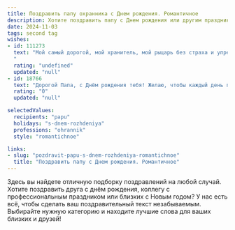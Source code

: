 ```yaml
---
title: Поздравить папу охранника c Днем рождения. Романтичное
description: Хотите поздравить папу c Днем рождения или другим праздником? Наш ИИ создаст незабываемое поздравление, а вы обязательно выделитесь среди других.  
date: 2024-11-03
tags: second tag
wishes:
- id: 111273
  text: "Мой самый дорогой, мой хранитель, мой рыцарь без страха и упрека! С Днем рождения, любимый Папа!  Твоя сила и верность, твой спокойный взгляд, подобный неприступной крепости,  — это то, что всегда согревает меня и дарит ощущение безопасности. Ты — мой защитник, мой герой, и сегодня я хочу сказать тебе спасибо за твою любовь, заботу и за то, что ты просто есть.  Пусть твоя жизнь будет наполнена счастьем,  спокойствием и любовью, как безоблачное небо над любимым городом.  С Днем рождения!
  "
  rating: "undefined"
  updated: "null"
- id: 18766
  text: "Дорогой Папа, с Днём рождения тебя! Желаю, чтобы каждый день приносил тебе радость и удовлетворение от работы, которую ты так достойно выполняешь в роли охранника. Пусть твоя профессиональная жизнь будет наполнена успехом и уважением, а домашняя — теплом и любовью. Ты всегда был для меня примером силы и мудрости, и я благодарна за твою заботу и поддержку. Пусть этот день станет началом нового замечательного периода в твоей жизни, полного радостных моментов и счастливых воспоминаний. С любовью и наилучшими пожеланиями!"
  rating: "0"
  updated: "null"

selectedValues:
  recipients: "papu"
  holidays: "s-dnem-rozhdeniya"
  professions: "ohrannik"
  style: "romantichnoe"

links:
- slug: "pozdravit-papu-s-dnem-rozhdeniya-romantichnoe"
  title: "Поздравить папу c Днем рождения. Романтичное"
---
```


Здесь вы найдете отличную подборку поздравлений на любой случай. 
Хотите поздравить друга с днём рождения, коллегу с профессиональным праздником или близких с Новым годом? У нас есть всё, чтобы сделать ваш поздравительный текст незабываемым. Выбирайте нужную категорию и находите лучшие слова для ваших близких и друзей!
